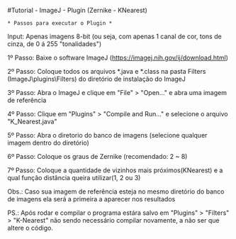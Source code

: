 #Tutorial - ImageJ - Plugin (Zernike - KNearest)

	* Passos para executar o Plugin *

Input: Apenas imagens 8-bit (ou seja, com apenas 1 canal de cor, tons de cinza, de 0 á 255 "tonalidades")

1º Passo:
 Baixe o software ImageJ (https://imagej.nih.gov/ij/download.html)

2º Passo:
 Coloque todos os arquivos *.java e *.class na pasta Filters (ImageJ\plugins\Filters) do diretório de instalação do ImageJ

3º Passo: 
 Abra o ImageJ e clique em "File" > "Open..." e abra uma imagem de referência

4º Passo:
 Clique em "Plugins" > "Compile and Run..." e selecione o arquivo "K_Nearest.java"

5º Passo: 
 Abra o diretorio do banco de imagens (selecione qualquer imagem dentro do diretório)

6º Passo:
 Coloque os graus de Zernike (recomendado: 2 ~ 8)

7º Passo:
 Coloque a quantidade de vizinhos mais próximos(KNearest) e a qual função distância queira utilizar(1, 2 ou 3)


Obs.: Caso sua imagem de referência esteja no mesmo diretório do banco de imagens ela será a primeira a aparecer nos resultados

PS.: Após rodar e compilar o programa estára salvo em "Plugins" > "Filters" > "K-Nearest" não sendo necessário compilar novamente, a não ser que altere o código.
